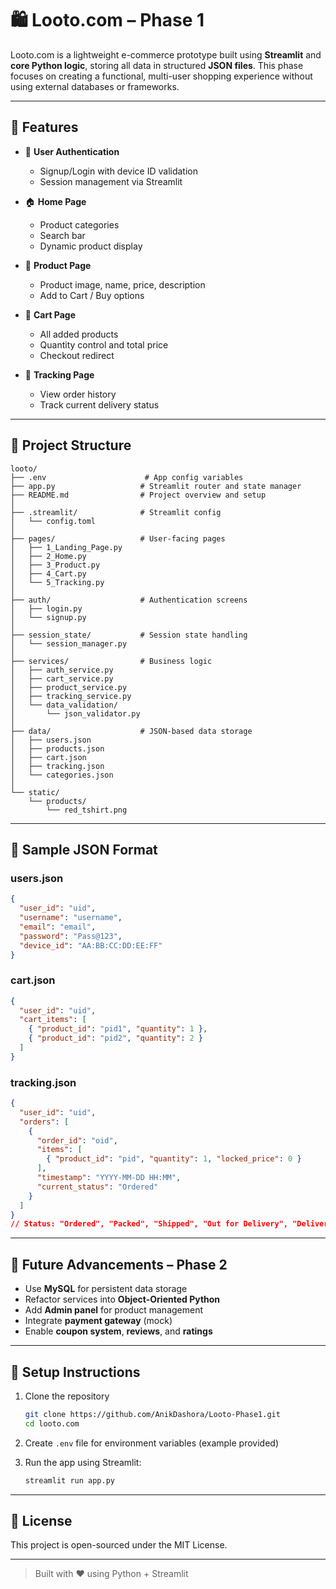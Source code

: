 # 🛍️ Looto.com – Phase 1

Looto.com is a lightweight e-commerce prototype built using **Streamlit** and **core Python logic**, storing all data in structured **JSON files**. This phase focuses on creating a functional, multi-user shopping experience without using external databases or frameworks.

---

## 📌 Features

- 🔐 **User Authentication**
  - Signup/Login with device ID validation
  - Session management via Streamlit

- 🏠 **Home Page**
  - Product categories
  - Search bar
  - Dynamic product display

- 📄 **Product Page**
  - Product image, name, price, description
  - Add to Cart / Buy options

- 🛒 **Cart Page**
  - All added products
  - Quantity control and total price
  - Checkout redirect

- 🚚 **Tracking Page**
  - View order history
  - Track current delivery status

---

## 📁 Project Structure

```
looto/
├── .env                      # App config variables
├── app.py                   # Streamlit router and state manager
├── README.md                # Project overview and setup
│
├── .streamlit/              # Streamlit config
│   └── config.toml
│
├── pages/                   # User-facing pages
│   ├── 1_Landing_Page.py
│   ├── 2_Home.py
│   ├── 3_Product.py
│   ├── 4_Cart.py
│   └── 5_Tracking.py
│
├── auth/                    # Authentication screens
│   ├── login.py
│   └── signup.py
│
├── session_state/           # Session state handling
│   └── session_manager.py
│
├── services/                # Business logic
│   ├── auth_service.py
│   ├── cart_service.py
│   ├── product_service.py
│   ├── tracking_service.py
│   └── data_validation/
│       └── json_validator.py
│
├── data/                    # JSON-based data storage
│   ├── users.json
│   ├── products.json
│   ├── cart.json
│   ├── tracking.json
│   └── categories.json
│
└── static/
    └── products/
        └── red_tshirt.png
```

---

## 🧪 Sample JSON Format

### users.json
```json
{
  "user_id": "uid",
  "username": "username",
  "email": "email",
  "password": "Pass@123",
  "device_id": "AA:BB:CC:DD:EE:FF"
}
```

### cart.json
```json
{
  "user_id": "uid",
  "cart_items": [
    { "product_id": "pid1", "quantity": 1 },
    { "product_id": "pid2", "quantity": 2 }
  ]
}
```

### tracking.json
```json
{
  "user_id": "uid",
  "orders": [
    {
      "order_id": "oid",
      "items": [
        { "product_id": "pid", "quantity": 1, "locked_price": 0 }
      ],
      "timestamp": "YYYY-MM-DD HH:MM",
      "current_status": "Ordered"
    }
  ]
}
// Status: "Ordered", "Packed", "Shipped", "Out for Delivery", "Delivered", "Cancelled"
```

---

## 🚀 Future Advancements – Phase 2

- Use **MySQL** for persistent data storage
- Refactor services into **Object-Oriented Python**
- Add **Admin panel** for product management
- Integrate **payment gateway** (mock)
- Enable **coupon system**, **reviews**, and **ratings**

---

## 📌 Setup Instructions

1. Clone the repository
   ```bash
   git clone https://github.com/AnikDashora/Looto-Phase1.git
   cd looto.com
   ```

2. Create `.env` file for environment variables (example provided)

3. Run the app using Streamlit:
   ```bash
   streamlit run app.py
   ```

---

## 📄 License

This project is open-sourced under the MIT License.

---

> Built with ❤️ using Python + Streamlit
